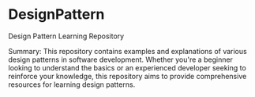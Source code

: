 # DesignPattern

Design Pattern Learning Repository

Summary: This repository contains examples and explanations of various design patterns in software development. Whether you're a beginner looking to understand the basics or an experienced developer seeking to reinforce your knowledge, this repository aims to provide comprehensive resources for learning design patterns.
